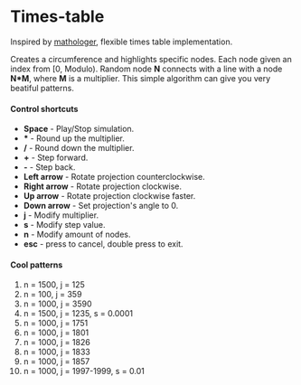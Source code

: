 # Times-table
Inspired by [mathologer](https://www.youtube.com/channel/UC1_uAIS3r8Vu6JjXWvastJg), flexible times table implementation.

Creates a circumference and highlights specific nodes. Each node given an index from [0, Modulo). Random node **N** connects with a line with a node **N*M**, where **M** is a multiplier. This simple algorithm can give you very beatiful patterns.

#### Control shortcuts
* **Space** - Play/Stop simulation.
* __*__ - Round up the multiplier.
* **/** - Round down the multiplier.
* **+** - Step forward.
* **-** - Step back.
* **Left arrow** - Rotate projection counterclockwise.
* **Right arrow** - Rotate projection clockwise.
* **Up arrow** - Rotate projection clockwise faster.
* **Down arrow** - Set projection's angle to 0.
* **j** - Modify multiplier.
* **s** - Modify step value.
* **n** - Modify amount of nodes.
* **esc** - press to cancel, double press to exit.

#### Cool patterns
1. n = 1500, j = 125
2. n = 100, j = 359
3. n = 1000, j = 3590
4. n = 1500, j = 1235, s = 0.0001
5. n = 1000, j = 1751
6. n = 1000, j = 1801
7. n = 1000, j = 1826
8. n = 1000, j = 1833
9. n = 1000, j = 1857
10. n = 1000, j = 1997-1999, s = 0.01
